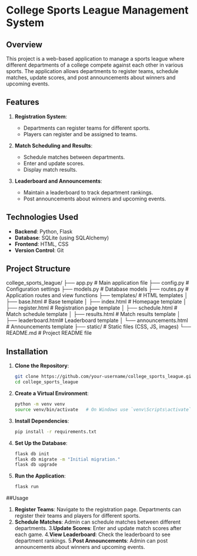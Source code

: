 # College Sports League Management System

## Overview

This project is a web-based application to manage a sports league where different departments of a college compete against each other in various sports. The application allows departments to register teams, schedule matches, update scores, and post announcements about winners and upcoming events.

## Features

1. **Registration System**:
   - Departments can register teams for different sports.
   - Players can register and be assigned to teams.

2. **Match Scheduling and Results**:
   - Schedule matches between departments.
   - Enter and update scores.
   - Display match results.

3. **Leaderboard and Announcements**:
   - Maintain a leaderboard to track department rankings.
   - Post announcements about winners and upcoming events.

## Technologies Used

- **Backend**: Python, Flask
- **Database**: SQLite (using SQLAlchemy)
- **Frontend**: HTML, CSS 
- **Version Control**: Git

## Project Structure

college_sports_league/
├── app.py # Main application file
├── config.py # Configuration settings
├── models.py # Database models
├── routes.py # Application routes and view functions
├── templates/ # HTML templates
│ ├── base.html # Base template
│ ├── index.html # Homepage template
│ ├── register.html # Registration page template
│ ├── schedule.html # Match schedule template
│ ├── results.html # Match results template
│ ├── leaderboard.html# Leaderboard template
│ └── announcements.html # Announcements template
├── static/ # Static files (CSS, JS, images)
└── README.md # Project README file

## Installation

1. **Clone the Repository**:
   ```sh
   git clone https://github.com/your-username/college_sports_league.git
   cd college_sports_league
   
2. **Create a Virtual Environment**:
   ```sh
   python -m venv venv
   source venv/bin/activate   # On Windows use `venv\Scripts\activate`
   
3. **Install Dependencies**:
    ```sh
    pip install -r requirements.txt

4. **Set Up the Database**:
   ```sh
   flask db init
   flask db migrate -m "Initial migration."
   flask db upgrade
5. **Run the Application**:
    ```sh
    flask run
 
##Usage
1. **Register Teams**:
  Navigate to the registration page.
  Departments can register their teams and players for different sports.
2. **Schedule Matches**:
  Admin can schedule matches between different departments.
3.**Update Scores**:
  Enter and update match scores after each game.
4.**View Leaderboard**:
  Check the leaderboard to see department rankings.
5.**Post Announcements**:
  Admin can post announcements about winners and upcoming events.




  
    
   



   

   



